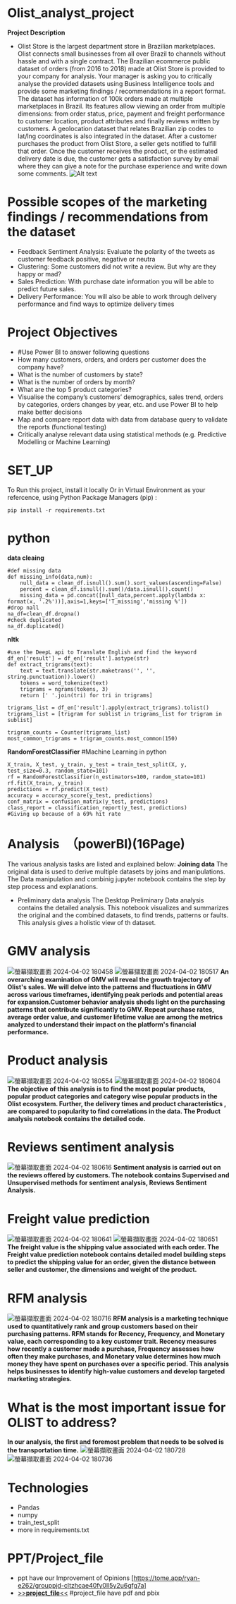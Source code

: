 # Olist_analyst_project
**Project Description**
* Olist Store is the largest department store in Brazilian marketplaces. Olist connects small businesses from all over Brazil to channels without hassle and with a single contract. The Brazilian ecommerce public dataset of orders (from 2016 to 2018) made at Olist Store is provided to your company for analysis.
Your manager is asking you to critically analyse the provided datasets using Business Intelligence tools and provide some marketing findings / recommendations in a report format. The dataset has information of 100k orders made at multiple marketplaces in Brazil. Its features allow viewing an order from multiple dimensions: from order status, price, payment and freight performance to customer location, product attributes and finally reviews written by customers. A geolocation dataset that relates Brazilian zip codes to lat/lng coordinates is also integrated in the dataset.
After a customer purchases the product from Olist Store, a seller gets notified to fulfill that order. Once the customer receives the product, or the estimated delivery date is due, the customer gets a satisfaction survey by email where they can give a note for the purchase experience and write down some comments.
![Alt text](https://miro.medium.com/v2/resize:fit:1200/1*keRx7Vf35vpi0s9WdjWV8A.png)

# Possible scopes of the marketing findings / recommendations from the dataset
* Feedback Sentiment Analysis: Evaluate the polarity of the tweets as customer feedback positive, negative or neutra
* Clustering: Some customers did not write a review. But why are they happy or mad?
* Sales Prediction: With purchase date information you will be able to predict future sales.
* Delivery Performance: You will also be able to work through delivery performance and find ways to optimize delivery times

# Project Objectives
* #Use Power BI to answer following questions
* How many customers, orders, and orders per customer does the company have?
* What is the number of customers by state?
* What is the number of orders by month?
* What are the top 5 product categories?
* Visualise the company’s customers’ demographics, sales trend, orders by categories, orders changes by year, etc. and use Power BI to help make better decisions
* Map and compare report data with data from database query to validate the reports (functional testing)
* Critically analyse relevant data using statistical methods (e.g. Predictive Modelling or Machine Learning)

# SET_UP
To Run this project, install it locally Or in Virtual Environment as your refercence, using Python Package Managers (pip) :
```shell
pip install -r requirements.txt
```

# python
**data cleaing**
```shell
#def missing data
def missing_info(data,num):
    null_data = clean_df.isnull().sum().sort_values(ascending=False)
    percent = clean_df.isnull().sum()/data.isnull().count()
    missing_data = pd.concat([null_data,percent.apply(lambda x: format(x, '.2%'))],axis=1,keys=['T_missing','missing %'])
#drop nall
na_df=clean_df.dropna()
#check duplicated
na_df.duplicated()
```
**nltk**
```shell
#use the DeepL api to Translate English and find the keyword
df_en['result'] = df_en['result'].astype(str)
def extract_trigrams(text):
    text = text.translate(str.maketrans('', '', string.punctuation)).lower()
    tokens = word_tokenize(text)
    trigrams = ngrams(tokens, 3)
    return [' '.join(tri) for tri in trigrams]

trigrams_list = df_en['result'].apply(extract_trigrams).tolist()
trigrams_list = [trigram for sublist in trigrams_list for trigram in sublist]

trigram_counts = Counter(trigrams_list)
most_common_trigrams = trigram_counts.most_common(150)
```
**RandomForestClassifier**
#Machine Learning in python
```shell
X_train, X_test, y_train, y_test = train_test_split(X, y, test_size=0.3, random_state=101)
rf = RandomForestClassifier(n_estimators=100, random_state=101)
rf.fit(X_train, y_train)
predictions = rf.predict(X_test)
accuracy = accuracy_score(y_test, predictions)
conf_matrix = confusion_matrix(y_test, predictions)
class_report = classification_report(y_test, predictions)
#Giving up because of a 69% hit rate
```
# Analysis　（powerBI)(16Page)
The various analysis tasks are listed and explained below:
**Joining data**
The original data is used to derive multiple datasets by joins and manipulations. The Data manipulation and combinig jupyter notebook contains the step by step process and explanations.
* Preliminary data analysis
The Desktop Preliminary Data analysis contains the detailed analysis. This notebook visualizes and summarizes the original and the combined datasets, to find trends, patterns or faults. This analysis gives a holistic view of th dataset.

# **GMV analysis**
![螢幕擷取畫面 2024-04-02 180458](https://github.com/ryanng9672/Olist_analyst_project/assets/158177590/6a03ad23-9a79-45c3-a3a6-ab56284657d9)
![螢幕擷取畫面 2024-04-02 180517](https://github.com/ryanng9672/Olist_analyst_project/assets/158177590/ae83732b-7dbc-43d1-9832-254e2eae178b)
**An overarching examination of GMV will reveal the growth trajectory of Olist's sales. We will delve into the patterns and fluctuations in GMV across various timeframes, identifying peak periods and potential areas for expansion.Customer behavior analysis sheds light on the purchasing patterns that contribute significantly to GMV. Repeat purchase rates, average order value, and customer lifetime value are among the metrics analyzed to understand their impact on the platform's financial performance.**


# **Product analysis**
![螢幕擷取畫面 2024-04-02 180554](https://github.com/ryanng9672/Olist_analyst_project/assets/158177590/7b0c02ac-641e-402f-9112-0950519884ae)
![螢幕擷取畫面 2024-04-02 180604](https://github.com/ryanng9672/Olist_analyst_project/assets/158177590/d178a936-e9a3-4f03-ba80-9bd72830590d)
**The objective of this analysis is to find the most popular products, popular product categories and category wise popular products in the Olist ecosystem. Further, the delivery times and product characteristics , are compared to popularity to find correlations in the data. The Product analysis notebook contains the detailed code.**

# **Reviews sentiment analysis**
![螢幕擷取畫面 2024-04-02 180616](https://github.com/ryanng9672/Olist_analyst_project/assets/158177590/f921b140-e173-485f-9d9e-c89341e975af)
**Sentiment analysis is carried out on the reviews offered by customers. The notebook contains Supervised and Unsupervised methods for sentiment analysis, Reviews Sentiment Analysis.**

# **Freight value prediction**
![螢幕擷取畫面 2024-04-02 180641](https://github.com/ryanng9672/Olist_analyst_project/assets/158177590/c3d9f1c3-3d17-4930-bddf-da05402fda9f)
![螢幕擷取畫面 2024-04-02 180651](https://github.com/ryanng9672/Olist_analyst_project/assets/158177590/9f26a2de-4f78-49bb-8316-f8ca9d0cd27c)
**The freight value is the shipping value associated with each order. The Freight value prediction notebook contains detailed model building steps to predict the shipping value for an order, given the distance between seller and customer, the dimensions and weight of the product.**

# **RFM analysis**
![螢幕擷取畫面 2024-04-02 180716](https://github.com/ryanng9672/Olist_analyst_project/assets/158177590/c6116e76-a957-4e30-bdaa-c08332bfe82b)
**RFM analysis is a marketing technique used to quantitatively rank and group customers based on their purchasing patterns. RFM stands for Recency, Frequency, and Monetary value, each corresponding to a key customer trait. Recency measures how recently a customer made a purchase, Frequency assesses how often they make purchases, and Monetary value determines how much money they have spent on purchases over a specific period. This analysis helps businesses to identify high-value customers and develop targeted marketing strategies.**

# What is the most important issue for OLIST to address?
**In our analysis, the first and foremost problem that needs to be solved is the transportation time.**
![螢幕擷取畫面 2024-04-02 180728](https://github.com/ryanng9672/Olist_analyst_project/assets/158177590/7d7f9b1a-82bb-4b7f-919a-07474e75af92)
![螢幕擷取畫面 2024-04-02 180736](https://github.com/ryanng9672/Olist_analyst_project/assets/158177590/986badf3-68d3-4399-afde-b5c9e22347bd)


# Technologies
* Pandas
* numpy
* train_test_split
* more in requirements.txt

# PPT/Project_file
* ppt have our Improvement of Opinions [https://tome.app/ryan-e262/grouppjd-cltzhcae40fy0ll5y2u6gfg7a]
* [>>**project_file**<<](https://github.com/ryanng9672/Olist_analyst_project/tree/main/project_file)
  #project_file have pdf and pbix
  





